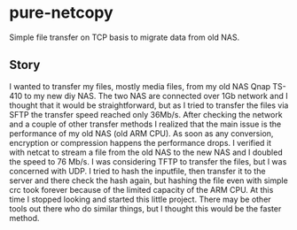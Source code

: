# pure-netcopy

Simple file transfer on TCP basis to migrate data from old NAS.

## Story 

I wanted to transfer my files, mostly media files, from my old NAS Qnap TS-410 to my new diy NAS. The two NAS are connected over 1Gb network and I thought that it would be straightforward, but as I tried to transfer the files via SFTP the transfer speed reached only 36Mb/s. After checking the network and a couple of other transfer methods I realized that the main issue is the performance of my old NAS (old ARM CPU). As soon as any conversion, encryption or compression happens the performance drops. I verified it with netcat to stream a file from the old NAS to the new NAS and I doubled the speed to 76 Mb/s. I was considering TFTP to transfer the files, but I was concerned with UDP. I tried to hash the inputfile, then transfer it to the server and there check the hash again, but hashing the file even with simple crc took forever because of the limited capacity of the ARM CPU. At this time I stopped looking and started this little project. There may be other tools out there who do similar things, but I thought this would be the faster method.
     
